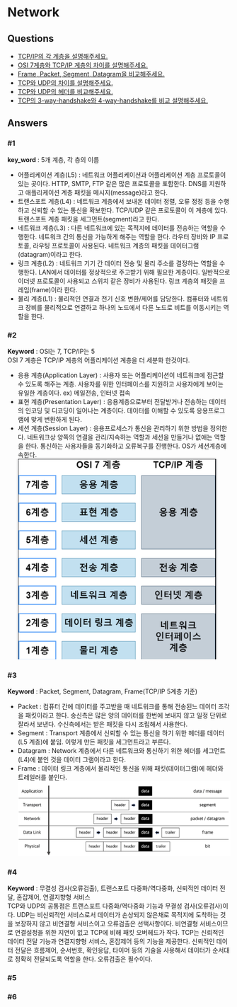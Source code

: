 # Network  

## Questions  
* [TCP/IP의 각 계층을 설명해주세요.](#1)  
* [OSI 7계층와 TCP/IP 계층의 차이를 설명해주세요.](#2)  
* [Frame, Packet, Segment, Datagram을 비교해주세요.](#3)  
* [TCP와 UDP의 차이를 설명해주세요.](#4)
* [TCP와 UDP의 헤더를 비교해주세요.](#5)  
* [TCP의 3-way-handshake와 4-way-handshake를 비교 설명해주세요.](#6)  

## Answers  
### #1  
**key_word** : 5개 계층, 각 층의 이름  
* 어플리케이션 계층(L5) : 네트워크 어플리케이션과 어플리케이션 계층 프로토콜이 있는 곳이다. HTTP, SMTP, FTP 같은 많은 프로토콜을 포함한다. DNS를 지원하고 애플리케이션 계층 패킷을 메시지(message)라고 한다.  
* 트랜스포트 계층(L4) : 네트워크 계층에서 보내온 데이터 정렬, 오류 정정 등을 수행하고 신뢰할 수 있는 통신을 확보한다. TCP/UDP 같은 프로토콜이 이 계층에 있다. 트랜스포트 계층 패킷을 세그먼트(segment)라고 한다.  
* 네트워크 계층(L3) : 다른 네트워크에 있는 목적지에 데이터를 전송하는 역할을 수행한다. 네트워크 간의 통신을 가능하게 해주는 역할을 한다. 라우터 장비와 IP 프로토콜, 라우팅 프로토콜이 사용된다. 네트워크 계층의 패킷을 데이터그램(datagram)이라고 한다.  
* 링크 계층(L2) : 네트워크 기기 간 데이터 전송 및 물리 주소를 결정하는 역할을 수행한다. LAN에서 데이터를 정상적으로 주고받기 위해 필요한 계층이다. 일반적으로 이더넷 프로토콜이 사용되고 스위치 같은 장비가 사용된다. 링크 계층의 패킷을 프레임(frame)이라 한다.  
* 물리 계층(L1) : 물리적인 연결과 전기 신호 변환/제어를 담당한다. 컴퓨터와 네트워크 장비를 물리적으로 연결하고 하나의 노드에서 다른 노드로 비트를 이동시키는 역할을 한다.  

### #2  
**Keyword** : OSI는 7, TCP/IP는 5  
OSI 7 계층은 TCP/IP 계층의 어플리케이션 계층을 더 세분화 한것이다.  
* 응용 계층(Application Layer) : 사용자 또는 어플리케이션이 네트워크에 접근할 수 있도록 해주는 계층. 사용자를 위한 인터페이스를 지원하고 사용자에게 보이는 유일한 계층이다. ex) 메일전송, 인터넷 접속  
* 표현 계층(Presentation Layer) : 응용계층으로부터 전달받거나 전송하는 데이터의 인코딩 및 디코딩이 일어나는 계층이다. 데이터를 이해할 수 있도록 응용프로그램에 맞게 변환하게 된다.  
* 세션 계층(Session Layer) : 응용프로세스가 통신을 관리하기 위한 방법을 정의한다. 네트워크상 양쪽의 연결을 관리/지속하는 역할과 세션을 만들거나 없애는 역할을 한다. 통신하는 사용자들을 동기화하고 오류복구를 진행한다. OS가 세션계층에 속한다.  
![](./images/2021-09-30-11-46-49.png)
### #3  
**Keyword** : Packet, Segment, Datagram, Frame(TCP/IP 5계층 기준)  
* Packet : 컴퓨터 간에 데이터를 주고받을 때 네트워크를 통해 전송된느 데이터 조각을 패킷이라고 한다. 송신측은 많은 양의 데이터를 한번에 보내지 않고 일정 단위로 잘라서 보낸다. 수신측에서는 받은 패킷을 다시 조립해서 사용한다.  
* Segment : Transport 계층에서 신뢰할 수 있는 통신을 하기 위한 헤더를 데이터(L5 계층)에 붙임. 이렇게 만든 패킷을 세그먼트라고 부른다.  
* Datagram : Network 계층에서 다른 네트워크와 통신하기 위한 헤더를 세그먼트(L4)에 붙인 것을 데이터 그램이라고 한다.  
* Frame : 데이터 링크 계층에서 물리적인 통신을 위해 패킷(데이터그램)에 헤더와 트레일러를 붙인다.  
![](./images/2021-09-30-11-55-05.png)
### #4  
**Keyword** : 무결성 검사(오류검출), 트랜스포트 다중화/역다중화, 신뢰적인 데이터 전달, 혼잡제어, 연결지향형 서비스  
TCP와 UDP의 공통점은 트랜스포트 다중화/역다중화 기능과 무결성 검사(오류검사)이다. UDP는 비신뢰적인 서비스로서 데이터가 손상되지 않은채로 목적지에 도착하는 것을 보장하지 않고 비연결형 서비스이고 오류검출은 선택사항이다. 비연결형 서비스이므로 연결설정을 위한 지연이 없고 TCP에 비해 패킷 오버헤드가 작다. TCP는 신뢰적인 데이터 전달 기능과 연결지향형 서비스, 혼잡제어 등의 기능을 제공한다. 신뢰적인 데이터 전달은 흐름제어, 순서번호, 확인응답, 타이머 등의 기술을 사용해서 데이터가 순서대로 정확히 전달되도록 역할을 한다. 오류검출은 필수이다.  
### #5  
### #6  